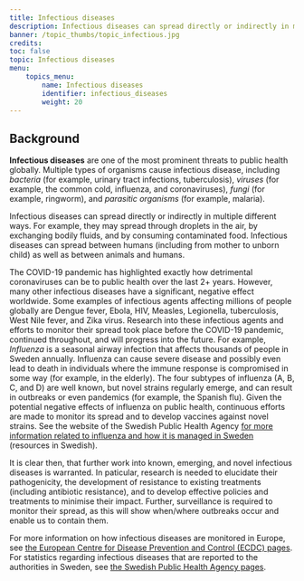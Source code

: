 ```yaml
---
title: Infectious diseases
description: Infectious diseases can spread directly or indirectly in multiple different ways. For example, they may spread through droplets in the air, by exchanging bodily fluids, and by consuming contaminated food. Infectious diseases can spread between humans as well as between animals and humans.
banner: /topic_thumbs/topic_infectious.jpg
credits:
toc: false
topic: Infectious diseases
menu:
    topics_menu:
        name: Infectious diseases
        identifier: infectious_diseases
        weight: 20
---
```


## Background

**Infectious diseases** are one of the most prominent threats to public health globally. Multiple types of organisms cause infectious disease, including *bacteria* (for example, urinary tract infections, tuberculosis), *viruses* (for example, the common cold, influenza, and coronaviruses), *fungi* (for example, ringworm), and *parasitic organisms* (for example, malaria).

Infectious diseases can spread directly or indirectly in multiple different ways. For example, they may spread through droplets in the air, by exchanging bodily fluids, and by consuming contaminated food. Infectious diseases can spread between humans (including from mother to unborn child) as well as between animals and humans.

The COVID-19 pandemic has highlighted exactly how detrimental coronaviruses can be to public health over the last 2+ years. However, many other infectious diseases have a significant, negative effect worldwide. Some examples of infectious agents affecting millions of people globally are Dengue fever, Ebola, HIV, Measles, Legionella, tuberculosis, West Nile fever, and Zika virus. Research into these infectious agents and efforts to monitor their spread took place before the COVID-19 pandemic, continued throughout, and will progress into the future. For example, *Influenza* is a seasonal airway infection that affects thousands of people in Sweden annually. Influenza can cause severe disease and possibly even lead to death in individuals where the immune response is compromised in some way (for example, in the elderly). The four subtypes of influenza (A, B, C, and D) are well known, but novel strains regularly emerge, and can result in outbreaks or even pandemics (for example, the Spanish flu). Given the potential negative effects of influenza on public health, continuous efforts are made to monitor its spread and to develop vaccines against novel strains. See the website of the Swedish Public Health Agency [for more information related to influenza and how it is managed in Sweden](https://www.folkhalsomyndigheten.se/smittskydd-beredskap/smittsamma-sjukdomar/influensa-/) (resources in Swedish).

It is clear then, that further work into known, emerging, and novel infectious diseases is warranted. In paticular, research is needed to elucidate their pathogenicity, the development of resistance to existing treatments (including antibiotic resistance), and to develop effective policies and treatments to minimise their impact. Further, surveillance is required to monitor their spread, as this will show when/where outbreaks occur and enable us to contain them.

For more information on how infectious diseases are monitored in Europe, see [the European Centre for Disease Prevention and Control (ECDC) pages](https://www.ecdc.europa.eu/en/surveillance-atlas-infectious-diseases). For statistics regarding infectious diseases that are reported to the authorities in Sweden, see [the Swedish Public Health Agency pages](https://www.folkhalsomyndigheten.se/folkhalsorapportering-statistik/statistik-a-o/sjukdomsstatistik/?letter=ABC#listing).
